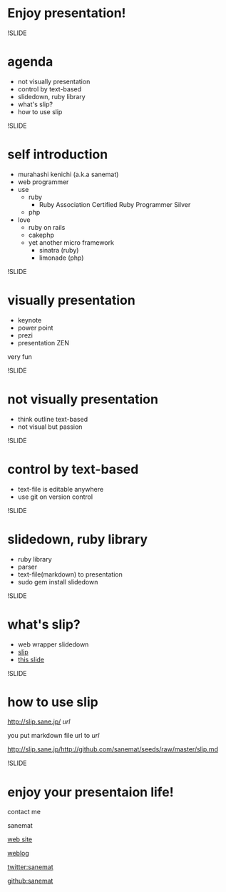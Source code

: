 
# Enjoy presentation!

!SLIDE

# agenda

* not visually presentation
* control by text-based
* slidedown, ruby library
* what's slip?
* how to use slip

!SLIDE

# self introduction

* murahashi kenichi (a.k.a sanemat)
* web programmer
* use
    * ruby
        * Ruby Association Certified Ruby Programmer Silver
    * php
* love
    * ruby on rails
    * cakephp
    * yet another micro framework
        * sinatra (ruby)
        * limonade (php)

!SLIDE

# visually presentation

* keynote
* power point
* prezi
* presentation ZEN

very fun

!SLIDE

# not visually presentation

* think outline text-based
* not visual but passion

!SLIDE

# control by text-based

* text-file is editable anywhere
* use git on version control

!SLIDE

# slidedown, ruby library

* ruby library
* parser
* text-file(markdown) to presentation
* sudo gem install slidedown

!SLIDE

# what's slip?

* web wrapper slidedown
* [slip](http://slip.sane.jp/)
* [this slide](http://slip.sane.jp/http://github.com/sanemat/seeds/raw/master/slip.md)

!SLIDE

# how to use slip

http://slip.sane.jp/ *url*

you put markdown file url to *url*

http://slip.sane.jp/http://github.com/sanemat/seeds/raw/master/slip.md

!SLIDE

# enjoy your presentaion life!

contact me

sanemat

[web site](http://sane.jp/)

[weblog](http://sane.justblog.jp/)

[twitter:sanemat](http://twitter.com/sanemat)

[github:sanemat](http://github.com/sanemat)
